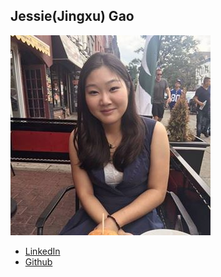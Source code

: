 Jessie(Jingxu) Gao 
------------

![](photos/jessie-gao.jpg)

* [LinkedIn](https://www.linkedin.com/in/jessie-gao/)
* [Github](https://github.com/JessieJingxuGao)
